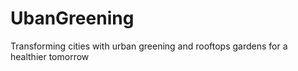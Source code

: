 # UbanGreening
Transforming cities with urban greening and rooftops gardens for a healthier tomorrow
